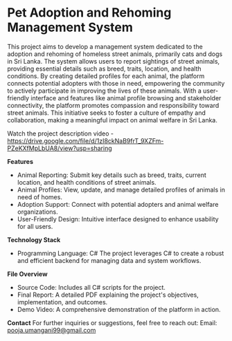 # Pet Adoption and Rehoming Management System
This project aims to develop a management system dedicated to the adoption and rehoming of homeless street animals, primarily cats and dogs in Sri Lanka. The system allows users to report sightings of street animals, providing essential details such as breed, traits, location, and health conditions. By creating detailed profiles for each animal, the platform connects potential adopters with those in need, empowering the community to actively participate in improving the lives of these animals. With a user-friendly interface and features like animal profile browsing and stakeholder connectivity, the platform promotes compassion and responsibility toward street animals. This initiative seeks to foster a culture of empathy and collaboration, making a meaningful impact on animal welfare in Sri Lanka.

Watch the project description video - https://drive.google.com/file/d/1zI8ckNaB9frT_9XZFm-PZeKXfMpLbUA8/view?usp=sharing


**Features**
- Animal Reporting: Submit key details such as breed, traits, current location, and health conditions of street animals.
- Animal Profiles: View, update, and manage detailed profiles of animals in need of homes.
- Adoption Support: Connect with potential adopters and animal welfare organizations.
- User-Friendly Design: Intuitive interface designed to enhance usability for all users.


**Technology Stack**
- Programming Language: C#
The project leverages C# to create a robust and efficient backend for managing data and system workflows.


**File Overview**
- Source Code: Includes all C# scripts for the project.
- Final Report: A detailed PDF explaining the project's objectives, implementation, and outcomes.
- Demo Video: A comprehensive demonstration of the platform in action.


**Contact**
For further inquiries or suggestions, feel free to reach out:
Email: pooja.umangani99@gmail.com

